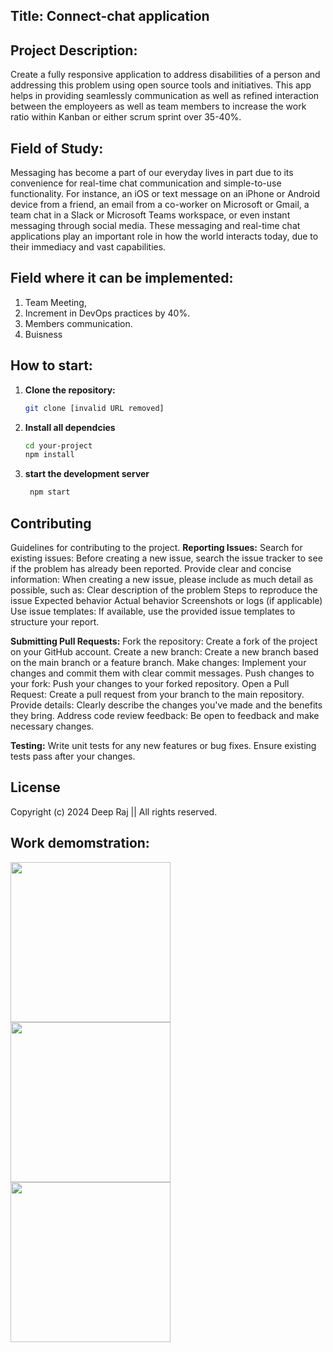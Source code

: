 ## Title: Connect-chat application

## Project Description: 
Create a fully responsive application to address disabilities of a person and addressing this problem using open source tools and 
initiatives. This app helps in providing seamlessly communication as well as refined interaction between the employeers as well as
team members to increase the work ratio within Kanban or either scrum sprint over 35-40%. 

## Field of Study:
Messaging has become a part of our everyday lives in part due to its convenience for real-time chat communication and simple-to-use functionality. For instance,
an iOS or text message on an iPhone or Android device from a friend, an email from a co-worker on Microsoft or Gmail, a team chat in a Slack or Microsoft Teams
workspace, or even instant messaging through social media. These messaging and real-time chat applications play an important role in how the world interacts today,
due to their immediacy and vast capabilities. 

## Field where it can be implemented: 
1. Team Meeting,
2. Increment in DevOps practices by 40%.
3. Members communication.
4. Buisness


## How to start:
1. **Clone the repository:**
   ```bash
   git clone [invalid URL removed]
2. **Install all dependcies**
    ```bash
    cd your-project
   npm install
3. **start the development server**
     ```bash
      npm start
   
## Contributing
Guidelines for contributing to the project.
**Reporting Issues:**
Search for existing issues: Before creating a new issue, search the issue tracker to see if the problem has already been reported.
Provide clear and concise information: When creating a new issue, please include as much detail as possible, such as:
Clear description of the problem
Steps to reproduce the issue
Expected behavior
Actual behavior
Screenshots or logs (if applicable)
Use issue templates: If available, use the provided issue templates to structure your report.

**Submitting Pull Requests:**
Fork the repository: Create a fork of the project on your GitHub account.
Create a new branch: Create a new branch based on the main branch or a feature branch.
Make changes: Implement your changes and commit them with clear commit messages.
Push changes to your fork: Push your changes to your forked repository.
Open a Pull Request: Create a pull request from your branch to the main repository.
Provide details: Clearly describe the changes you've made and the benefits they bring.
Address code review feedback: Be open to feedback and make necessary changes.

**Testing:**
Write unit tests for any new features or bug fixes.
Ensure existing tests  pass after your changes.

## License
Copyright (c) 2024 Deep Raj ||  All rights reserved.
## Work demomstration: 
<img src="https://sendbird.sfo3.digitaloceanspaces.com/cms/3.-user-moderation.gif" width="256"/>
<img src="https://blog.flock.com/hubfs/GIFs/chat.gif" width="256"/>
<img src="https://cdn.dribbble.com/users/543480/screenshots/3993214/gif_animation_dribbble_shot.gif" width="256"/>
